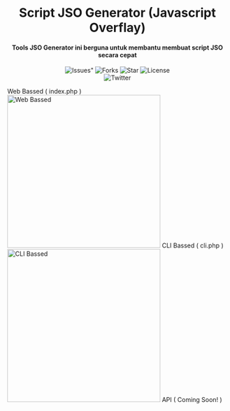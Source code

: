 <H1 align="center">Script JSO Generator (Javascript Overflay)
</H1>
<H4 align="center">Tools JSO Generator ini berguna untuk membantu membuat script JSO secara cepat </H4>

<p align="center">
 <img src="https://img.shields.io/github/issues/norahmad/jso-generator" alt=Issues">
 <img src="https://img.shields.io/github/forks/norahmad/jso-generator" alt="Forks">
 <img src="https://img.shields.io/github/stars/norahmad/jso-generator" alt="Star">
 <img src="https://img.shields.io/github/license/norahmad/jso-generator" alt="License"> <br>
 <img src="https://img.shields.io/twitter/url?url=https%3A%2F%2Fgithub.com%2Fnorahmad%2Fjso-generator" alt="Twitter"> <br>

 Web Bassed ( index.php ) <br>
 <img src="https://i.ibb.co/7n0tX39/image.png" alt="Web Bassed" width="350">
 CLI Bassed ( cli.php ) <br> 
 <img src="https://i.ibb.co/2vmxNY3/carbon-4.png" alt="CLI Bassed" width="350">
 API ( Coming Soon! )
</p>
